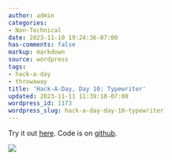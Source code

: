 ```yaml
---
author: admin
categories:
- Non-Technical
date: 2023-11-10 19:24:36-07:00
has-comments: false
markup: markdown
source: wordpress
tags:
- hack-a-day
- throwaway
title: 'Hack-A-Day, Day 10: Typewriter'
updated: 2023-11-11 11:39:10-07:00
wordpress_id: 1173
wordpress_slug: hack-a-day-day-10-typewriter
---
```

Try it out [here](https://za3k.github.io/ha3k-10-typewriter/). Code is on [github](https://github.com/za3k/ha3k-10-typewriter).

[![](https://blog.za3k.com/wp-content/uploads/2023/11/screenshot-1024x459.png)](https://za3k.github.io/ha3k-10-typewriter/)
